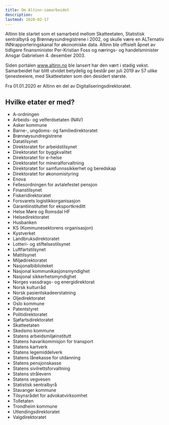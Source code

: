 ```yaml
---
title: Om Altinn-samarbeidet
description:
lastmod: 2020-02-17
---
```


Altinn ble startet som et samarbeid mellom Skatteetaten, Statistisk sentralbyrå og Brønnøysundregistrene i 2002,
og skulle være en ALTernativ INNrapporteringskanal for økonomiske data.
Altinn ble offisielt åpnet av tidligere finansminister Per-Kristian Foss og nærings- og handelsminister Ansgar Gabrielsen 4. desember 2003.

Siden portalen www.altinn.no ble lansert har den vært i stadig vekst.
Samarbeidet har blitt utvidet betydelig og består per juli 2019 av 57 ulike tjenesteeiere, med Skatteetaten som den desidert største.

Fra 01.01.2020 er Altinn en del av Digitaliseringsdirektoratet.

## Hvilke etater er med?

- A-ordningen
- Arbeids- og velferdsetaten (NAV)
- Asker kommune
- Barne-, ungdoms- og familiedirektoratet
- Brønnøysundregistrene
- Datatilsynet
- Direktoratet for arbeidstilsynet
- Direktoratet for byggkvalitet
- Direktoratet for e-helse
- Direktoratet for mineralforvaltning
- Direktoratet for samfunnssikkerhet og beredskap
- Direktoratet for økonomistyring
- Enova
- Fellesordningen for avtalefestet pensjon
- Finanstilsynet
- Fiskeridirektoratet
- Forsvarets logistikkorganisasjon
- Garantiinstituttet for eksportkreditt
- Helse Møre og Romsdal HF
- Helsedirektoratet
- Husbanken
- KS (Kommunesektorens organisasjon)
- Kystverket
- Landbruksdirektoratet
- Lotteri- og stiftelsestilsynet
- Luftfartstilsynet
- Mattilsynet
- Miljødirektoratet
- Nasjonalbiblioteket
- Nasjonal kommunikasjonsmyndighet
- Nasjonal sikkerhetsmyndighet
- Norges vassdrags- og energidirektorat
- Norsk kulturråd
- Norsk pasientskadeerstatning
- Oljedirektoratet
- Oslo kommune
- Patentstyret
- Politidirektoratet
- Sjøfartsdirektoratet
- Skatteetaten
- Skedsmo kommune
- Statens arbeidsmiljøinstitutt
- Statens havarikommisjon for transport
- Statens kartverk
- Statens legemiddelverk
- Statens lånekasse for utdanning
- Statens pensjonskasse
- Statens sivilrettsforvaltning
- Statens strålevern
- Statens vegvesen
- Statistisk sentralbyrå
- Stavanger kommune
- Tilsynsrådet for advokatvirksomhet
- Tolletaten
- Trondheim kommune
- Utlendingsdirektoratet
- Valgdirektoratet
